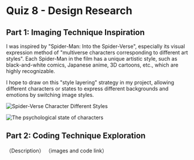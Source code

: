 # Quiz 8 - Design Research

## Part 1: Imaging Technique Inspiration
I was inspired by "Spider-Man: Into the Spider-Verse", especially its visual expression method of "multiverse characters corresponding to different art styles". Each Spider-Man in the film has a unique artistic style, such as black-and-white comics, Japanese anime, 3D cartoons, etc., which are highly recognizable.

I hope to draw on this "style layering" strategy in my project, allowing different characters or states to express different backgrounds and emotions by switching image styles.

![Spider-Verse Character Different Styles](https://static1.cbrimages.com/wordpress/wp-content/uploads/2018/12/spider-verse10-1.jpg)

![The psychological state of characters](https://www.agendamag.com/wp-content/uploads/2023/06/the-spot-from-spider-man-across-the-spider-verse-scene.jpg)

## Part 2: Coding Technique Exploration
（Description）
（images and code link）